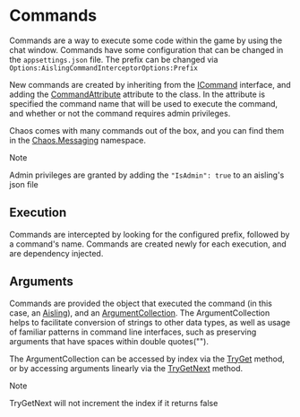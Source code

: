 # Commands

Commands are a way to execute some code within the game by using the chat window. Commands have some configuration that
can be changed in the `appsettings.json` file. The prefix can be changed via
`Options:AislingCommandInterceptorOptions:Prefix`

New commands are created by inheriting from the [ICommand<T>](<xref:Chaos.Messaging.Abstractions.ICommand`1>) interface,
and adding the [CommandAttribute](<xref:Chaos.Messaging.CommandAttribute>) attribute to the class. In the attribute is
specified the command name that will be used to execute the command, and whether or not the command requires admin
privileges.

Chaos comes with many commands out of the box, and you can find them in the [Chaos.Messaging](<xref:Chaos.Messaging>)
namespace.

> [!NOTE]
> Admin privileges are granted by adding the `"IsAdmin": true` to an aisling's json file

## Execution

Commands are intercepted by looking for the configured prefix, followed by a command's name. Commands are created newly
for each execution, and are dependency injected.

## Arguments

Commands are provided the object that executed the command (in this case,
an [Aisling](<xref:Chaos.Models.World.Aisling>)), and
an [ArgumentCollection](<xref:Chaos.Collections.Common.ArgumentCollection>). The ArgumentCollection helps to facilitate
conversion of strings to other data types, as well as usage of familiar patterns in command line interfaces, such as
preserving arguments that have spaces within double quotes("").

The ArgumentCollection can be accessed by index via
the [TryGet<T>](<xref:Chaos.Collections.Common.ArgumentCollection.TryGet*>) method, or by accessing arguments linearly
via the [TryGetNext<T>](<xref:Chaos.Collections.Common.ArgumentCollection.TryGetNext*>) method.

> [!NOTE]
> TryGetNext will not increment the index if it returns false